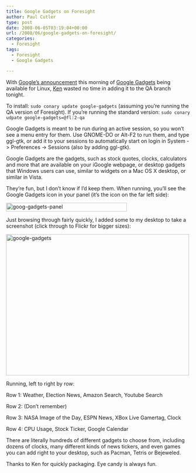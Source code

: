 ```yaml
---
title: Google Gadgets on Foresight
author: Paul Cutler
type: post
date: 2008-06-05T03:19:04+00:00
url: /2008/06/google-gadgets-on-foresight/
categories:
  - Foresight
tags:
  - Foresight
  - Google Gadgets

---
```

With [Google&#8217;s announcement][1] this morning of [Google Gadgets][2] being available for Linux, [Ken][3] wasted no time in adding it to the QA branch tonight.

To install: `sudo conary update google-gadgets` (assuming you&#8217;re running the QA version of Foresight). If you&#8217;re running the standard version: `sudo conary udpate google-gadgets=@fl:2-qa`

Google Gadgets is meant to be run during an active session, so you won&#8217;t see a menu entry for them. Use GNOME-DO or Alt-F2 to run them, and type ggl-gtk, or add it to your sessions to automatically start on login in System -> Preferences -> Sessions (also by adding ggl-gtk).

Google Gadgets are the gadgets, such as stock quotes, clocks, calculators and more that are available on your iGoogle webpage, or desktop gadgets that Windows users can use, similar to widgets on a Mac OS X desktop, or similar in Vista.

They&#8217;re fun, but I don&#8217;t know if I&#8217;d keep them. When running, you&#8217;ll see the Google Gadgets icon in your panel (it&#8217;s the icon on the far left side):

[<img src="https://i2.wp.com/farm4.static.flickr.com/3150/2552080461_dff8cca5c6_o.png?resize=330%2C24" width="330" height="24" alt="goog-gadgets-panel" data-recalc-dims="1" />][4]

Just browsing through fairly quickly, I added some to my desktop to take a screenshot (click through to Flickr for bigger sizes):

[<img src="https://i2.wp.com/farm4.static.flickr.com/3257/2552080467_54e9ff090f.jpg?resize=500%2C387" width="500" height="387" alt="google-gadgets" data-recalc-dims="1" />][5]

Running, left to right by row:

Row 1: Weather, Election News, Amazon Search, Youtube Search
  
Row 2: (Don&#8217;t remember)
  
Row 3: NASA Image of the Day, ESPN News, XBox Live Gamertag, Clock
  
Row 4: CPU Usage, Stock Ticker, Google Calendar

There are literally hundreds of different gadgets to choose from, including dozens of clocks, many different kinds of news tickers, and even games you can add right to your desktop, such as Pacman, Tetris or Bejeweled.

Thanks to Ken for quickly packaging. Eye candy is always fun.

 [1]: http://google-opensource.blogspot.com/2008/06/google-gadgets-for-linux.html
 [2]: http://code.google.com/p/google-gadgets-for-linux/
 [3]: http://ken.vandine.org
 [4]: http://www.flickr.com/photos/silwenae/2552080461/ "goog-gadgets-panel by silwenae, on Flickr"
 [5]: http://www.flickr.com/photos/silwenae/2552080467/ "google-gadgets by silwenae, on Flickr"